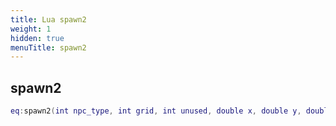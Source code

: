 ```yaml
---
title: Lua spawn2
weight: 1
hidden: true
menuTitle: spawn2
---
```

## spawn2
```lua
eq:spawn2(int npc_type, int grid, int unused, double x, double y, double z, double heading); -- Lua_Mob
```